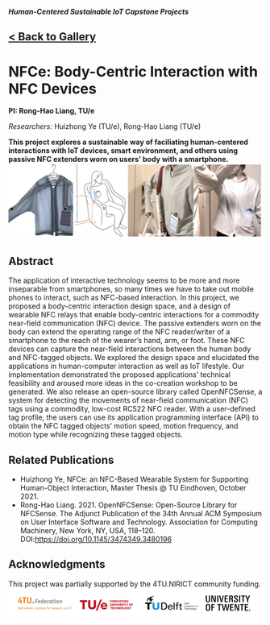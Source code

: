 ___Human-Centered Sustainable IoT Capstone Projects___

## [< Back to Gallery](/HCSIoT/)

# NFCe: Body-Centric Interaction with NFC Devices
__PI: Rong-Hao Liang, TU/e__

_Researchers:_
Huizhong Ye (TU/e), Rong-Hao Liang (TU/e)

**This project explores a sustainable way of faciliating human-centered interactions with IoT devices, smart environment, and others using passive NFC extenders worn on users' body with a smartphone.**
![Banner](banner.png)

## Abstract
The application of interactive technology seems to be more and more inseparable from smartphones, so many times we have to take
out mobile phones to interact, such as NFC-based interaction. In this project, we proposed a body-centric interaction design space, and a design of wearable NFC relays that enable body-centric interactions for a commodity near-field communication (NFC) device. The passive extenders worn on the body can extend the operating range of the NFC reader/writer of a smartphone to the reach of the wearer’s hand, arm, or foot. These NFC devices can capture the near-field interactions between the human body and NFC-tagged objects. We explored the design space and elucidated the applications in human-computer interaction as well as IoT lifestyle. Our implementation demonstrated the proposed applications’ technical feasibility and aroused more ideas in the co-creation workshop to be generated. We also release an open-source library called OpenNFCSense, a system for detecting the movements of near-field communication (NFC) tags using a commodity, low-cost RC522 NFC reader. With a user-defined tag profile, the users can use its application programming interface (API) to obtain the NFC tagged objects’ motion speed, motion frequency, and motion type while recognizing these tagged objects. 

## Related Publications
- Huizhong Ye, NFCe: an NFC-Based Wearable System for Supporting Human-Object Interaction, Master Thesis @ TU Eindhoven, October 2021.
- Rong-Hao Liang. 2021. OpenNFCSense: Open-Source Library for NFCSense. The Adjunct Publication of the 34th Annual ACM Symposium on User Interface Software and Technology. Association for Computing Machinery, New York, NY, USA, 118–120. DOI:https://doi.org/10.1145/3474349.3480196

## Acknowledgments
This project was partially supported by the 4TU.NIRICT community funding.
![Logos](logo.png)